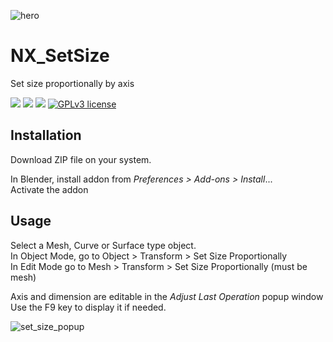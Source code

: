 ![hero](https://github.com/Franck-Demongin/NX_SetSize/assets/54265936/8c53d1ce-d297-481e-a398-99f12b25d894)


# NX_SetSize
Set size proportionally by axis

<img src="https://img.shields.io/badge/Blender-2.8.0-green" /> <img src="https://img.shields.io/badge/Python-3.10-blue" /> <img src="https://img.shields.io/badge/Addon-1.0.0.Stable-orange" /> 
[![GPLv3 license](https://img.shields.io/badge/License-GPLv3-blue.svg)](http://perso.crans.org/besson/LICENSE.html)

## Installation
Download ZIP file on your system.

In Blender, install addon from _Preferences > Add-ons > Install_...  
Activate the addon

## Usage
Select a Mesh, Curve or Surface type object.  
In Object Mode, go to Object > Transform > Set Size Proportionally  
In Edit Mode go to Mesh > Transform > Set Size Proportionally (must be mesh)

Axis and dimension are editable in the _Adjust Last Operation_ popup window
Use the F9 key to display it if needed.

![set_size_popup](https://github.com/Franck-Demongin/NX_SetSize/assets/54265936/1ca7af95-d768-44d2-8201-2d7302e0815a)


